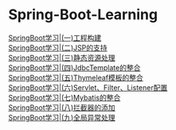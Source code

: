 # Spring-Boot-Learning
[SpringBoot学习|(一)工程构建](https://cqjokers.top/note/2018/08/08/170f521.html)<br>
[SpringBoot学习|(二)JSP的支持](https://cqjokers.top/note/2018/08/09/c7818a32.html)<br>
[SpringBoot学习|(三)静态资源处理](https://cqjokers.top/note/2018/08/10/e10179ef.html)<br>
[SpringBoot学习|(四)JdbcTemplate的整合](https://cqjokers.top/note/2018/08/10/ec5b638f.html)<br>
[SpringBoot学习|(五)Thymeleaf模板的整合](https://cqjokers.top/note/2018/08/13/27afc888.html)<br>
[SpringBoot学习|(六)Servlet、Filter、Listener配置](https://cqjokers.top/note/2018/08/13/38067409.html)<br>
[SpringBoot学习|(七)Mybatis的整合](https://cqjokers.top/note/2018/08/14/8b2a3900.html)<br>
[SpringBoot学习|(八)拦截器的添加](https://cqjokers.top/note/2018/08/15/513b7b6a.html)<br>
[SpringBoot学习|(九)全局异常处理](https://cqjokers.top/note/2018/08/15/f83b82ed.html)<br>
